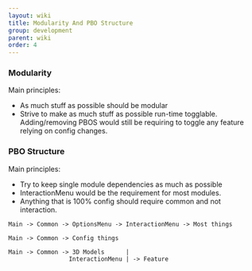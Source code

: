 ```yaml
---
layout: wiki
title: Modularity And PBO Structure
group: development
parent: wiki
order: 4
---
```


###  Modularity

Main principles:
- As much stuff as possible should be modular
- Strive to make as much stuff as possible run-time togglable. Adding/removing PBOS would still be requiring to toggle any feature relying on config changes.

### PBO Structure

Main principles:

- Try to keep single module dependencies as much as possible
- InteractionMenu would be the requirement for most modules.
- Anything that is 100% config should require common and not interaction.

```
Main -> Common -> OptionsMenu -> InteractionMenu -> Most things

Main -> Common -> Config things

Main -> Common -> 3D Models      |
                 InteractionMenu | -> Feature
```


